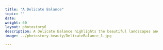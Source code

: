```yaml
---
title: "A Delicate Balance"
topic: ""
date:
weight: 60
layout: photostory6
description: A Delicate Balance highlights the beautiful landscapes and rich ecosystem of Belize while exploring the complex issues that threaten it.
image: ../photostory-beauty/DelicateBalance_1.jpg

---
```

